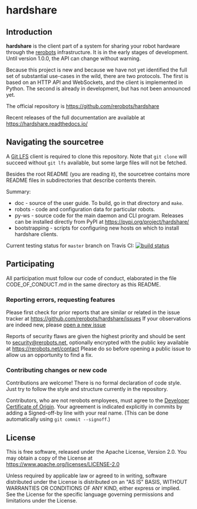 hardshare
=========

Introduction
------------

**hardshare** is the client part of a system for sharing your robot hardware
through the [rerobots](https://rerobots.net) infrastructure.
It is in the early stages of development. Until version 1.0.0, the API can change without warning.

Because this project is new and because we have not yet identified the full set
of substantial use-cases in the wild, there are two protocols. The first is
based on an HTTP API and WebSockets, and the client is implemented in Python.
The second is already in development, but has not been announced yet.

The official repository is
https://github.com/rerobots/hardshare

Recent releases of the full documentation are available at
https://hardshare.readthedocs.io/


Navigating the sourcetree
-------------------------

A [Git LFS](https://git-lfs.github.com/) client is required to clone this
repository. Note that `git clone` will succeed without `git lfs` available, but
some large files will not be fetched.

Besides the root README (you are reading it), the sourcetree contains more
README files in subdirectories that describe contents therein.

Summary:

* doc - source of the user guide. To build, go in that directory and `make`.
* robots - code and configuration data for particular robots.
* py-ws - source code for the main daemon and CLI program. Releases can be installed directly from PyPI at https://pypi.org/project/hardshare/
* bootstrapping - scripts for configuring new hosts on which to install hardshare clients.

Current testing status for ``master`` branch on Travis CI:
[![build status](https://travis-ci.org/rerobots/hardshare.svg?branch=master)](https://travis-ci.org/rerobots/hardshare)


Participating
-------------

All participation must follow our code of conduct, elaborated in the file
CODE_OF_CONDUCT.md in the same directory as this README.

### Reporting errors, requesting features

Please first check for prior reports that are similar or related in the issue
tracker at https://github.com/rerobots/hardshare/issues
If your observations are indeed new, please [open a new issue](
https://github.com/rerobots/hardshare/issues/new)

Reports of security flaws are given the highest priority and should be sent to
<security@rerobots.net>, optionally encrypted with the public key available at
https://rerobots.net/contact Please do so before opening a public issue to allow
us an opportunity to find a fix.

### Contributing changes or new code

Contributions are welcome! There is no formal declaration of code style. Just
try to follow the style and structure currently in the repository.

Contributors, who are not rerobots employees, must agree to the [Developer
Certificate of Origin](https://developercertificate.org/). Your agreement is
indicated explicitly in commits by adding a Signed-off-by line with your real
name. (This can be done automatically using `git commit --signoff`.)


License
-------

This is free software, released under the Apache License, Version 2.0.
You may obtain a copy of the License at https://www.apache.org/licenses/LICENSE-2.0

Unless required by applicable law or agreed to in writing, software
distributed under the License is distributed on an "AS IS" BASIS,
WITHOUT WARRANTIES OR CONDITIONS OF ANY KIND, either express or implied.
See the License for the specific language governing permissions and
limitations under the License.
